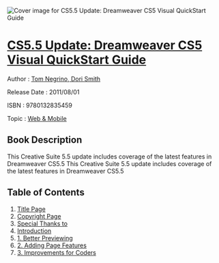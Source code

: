 ![Cover image for CS5.5 Update: Dreamweaver CS5 Visual QuickStart Guide](https://imgdetail.ebookreading.net/cover/cover/web_mobile/EB9780132835459.jpg)

[CS5.5 Update: Dreamweaver CS5 Visual QuickStart Guide](https://ebookreading.net/view/book/CS5.5+Update%3A+Dreamweaver+CS5+Visual+QuickStart+Guide-EB9780132835459_1.html "CS5.5 Update: Dreamweaver CS5 Visual QuickStart Guide")
====================================================================================================================

Author : [Tom Negrino](https://ebookreading.net/search/author/Tom+Negrino),[ Dori Smith](https://ebookreading.net/search/author/+Dori+Smith)

Release Date : 2011/08/01

ISBN : 9780132835459

Topic : [Web & Mobile](https://ebookreading.net/search/category/web-mobile)

Book Description
-----------------

This Creative Suite 5.5 update includes coverage of the latest features in Dreamweaver CS5.5
              This Creative Suite 5.5 update includes coverage of the latest features in Dreamweaver CS5.5
              
Table of Contents
-----------------

1. [Title Page](https://ebookreading.net/view/book/CS5.5+Update%3A+Dreamweaver+CS5+Visual+QuickStart+Guide-EB9780132835459_0.html)
1. [Copyright Page](https://ebookreading.net/view/book/CS5.5+Update%3A+Dreamweaver+CS5+Visual+QuickStart+Guide-EB9780132835459_1.html)
1. [Special Thanks to](https://ebookreading.net/view/book/CS5.5+Update%3A+Dreamweaver+CS5+Visual+QuickStart+Guide-EB9780132835459_0.html)
1. [Introduction](https://ebookreading.net/view/book/CS5.5+Update%3A+Dreamweaver+CS5+Visual+QuickStart+Guide-EB9780132835459_3.html)
1. [1. Better Previewing](https://ebookreading.net/view/book/CS5.5+Update%3A+Dreamweaver+CS5+Visual+QuickStart+Guide-EB9780132835459_4.html)
1. [2. Adding Page Features](https://ebookreading.net/view/book/CS5.5+Update%3A+Dreamweaver+CS5+Visual+QuickStart+Guide-EB9780132835459_5.html)
1. [3. Improvements for Coders](https://ebookreading.net/view/book/CS5.5+Update%3A+Dreamweaver+CS5+Visual+QuickStart+Guide-EB9780132835459_0.html)
